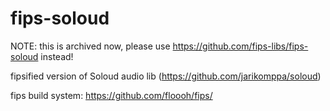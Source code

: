 # fips-soloud

NOTE: this is archived now, please use https://github.com/fips-libs/fips-soloud instead!

fipsified version of Soloud audio lib (https://github.com/jarikomppa/soloud)

fips build system: https://github.com/floooh/fips/

